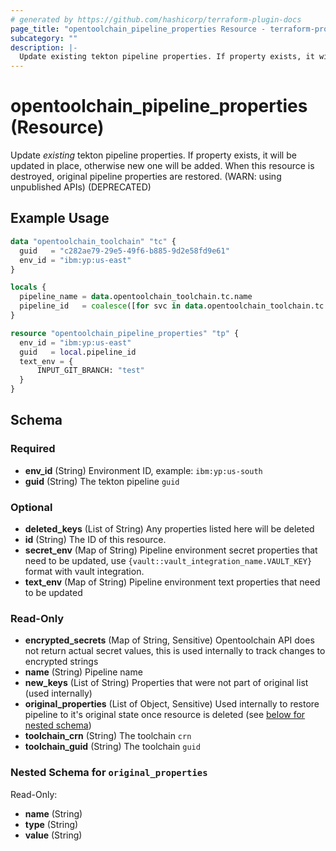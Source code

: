 ```yaml
---
# generated by https://github.com/hashicorp/terraform-plugin-docs
page_title: "opentoolchain_pipeline_properties Resource - terraform-provider-opentoolchain"
subcategory: ""
description: |-
  Update existing tekton pipeline properties. If property exists, it will be updated in place, otherwise new one will be added. When this resource is destroyed, original pipeline properties are restored. (WARN: using unpublished APIs) (DEPRECATED)
---
```


# opentoolchain_pipeline_properties (Resource)

Update *existing* tekton pipeline properties. If property exists, it will be updated in place, otherwise new one will be added. When this resource is destroyed, original pipeline properties are restored. (WARN: using unpublished APIs) (DEPRECATED)

## Example Usage

```terraform
data "opentoolchain_toolchain" "tc" {
  guid   = "c282ae79-29e5-49f6-b885-9d2e58fd9e61"
  env_id = "ibm:yp:us-east"
}

locals {
  pipeline_name = data.opentoolchain_toolchain.tc.name
  pipeline_id   = coalesce([for svc in data.opentoolchain_toolchain.tc.services : svc.instance_id if svc.service_id == "pipeline" && lookup(svc.parameters, "type", "") == "tekton" && lookup(svc.parameters, "name", "") == local.pipeline_name]...)
}

resource "opentoolchain_pipeline_properties" "tp" {
  env_id = "ibm:yp:us-east"
  guid   = local.pipeline_id
  text_env = {
      INPUT_GIT_BRANCH: "test"
  }
}
```

<!-- schema generated by tfplugindocs -->
## Schema

### Required

- **env_id** (String) Environment ID, example: `ibm:yp:us-south`
- **guid** (String) The tekton pipeline `guid`

### Optional

- **deleted_keys** (List of String) Any properties listed here will be deleted
- **id** (String) The ID of this resource.
- **secret_env** (Map of String) Pipeline environment secret properties that need to be updated, use `{vault::vault_integration_name.VAULT_KEY}` format with vault integration.
- **text_env** (Map of String) Pipeline environment text properties that need to be updated

### Read-Only

- **encrypted_secrets** (Map of String, Sensitive) Opentoolchain API does not return actual secret values, this is used internally to track changes to encrypted strings
- **name** (String) Pipeline name
- **new_keys** (List of String) Properties that were not part of original list (used internally)
- **original_properties** (List of Object, Sensitive) Used internally to restore pipeline to it's original state once resource is deleted (see [below for nested schema](#nestedatt--original_properties))
- **toolchain_crn** (String) The toolchain `crn`
- **toolchain_guid** (String) The toolchain `guid`

<a id="nestedatt--original_properties"></a>
### Nested Schema for `original_properties`

Read-Only:

- **name** (String)
- **type** (String)
- **value** (String)


